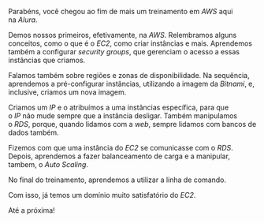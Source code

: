 Parabéns, você chegou ao fim de mais um treinamento em _AWS_ aqui na _Alura_.

Demos nossos primeiros, efetivamente, na _AWS_. Relembramos alguns conceitos, como o que é o _EC2_, como criar instâncias e mais. Aprendemos também a configurar _security groups_, que gerenciam o acesso a essas instâncias que criamos.

Falamos também sobre regiões e zonas de disponibilidade. Na sequência, aprendemos a pré-configurar instâncias, utilizando a imagem da _Bitnami_, e, inclusive, criamos um nova imagem.

Criamos um _IP_ e o atribuímos a uma instâncias específica, para que o _IP_ não mude sempre que a instância desligar. Também manipulamos o _RDS_, porque, quando lidamos com a _web_, sempre lidamos com bancos de dados também.

Fizemos com que uma instância do _EC2_ se comunicasse com o _RDS_. Depois, aprendemos a fazer balanceamento de carga e a manipular, tambem, o _Auto Scaling_.

No final do treinamento, aprendemos a utilizar a linha de comando.

Com isso, já temos um domínio muito satisfatório do _EC2_.

Até a próxima!